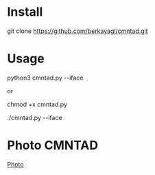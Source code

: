 # Install
git clone  https://github.com/berkayagl/cmntad.git

# Usage
python3 cmntad.py --iface

or

chmod +x cmntad.py

./cmntad.py --iface

# Photo CMNTAD

[Photo](test.png)
